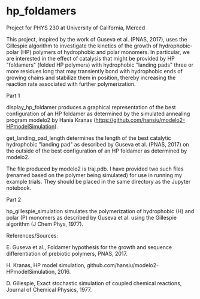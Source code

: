 # hp_foldamers
Project for PHYS 230 at University of  California, Merced

This project, inspired by the work of Guseva et al. (PNAS, 2017), uses the Gillespie algorithm to investigate the kinetics of the growth of hydrophobic-polar (HP) polymers of hydrophobic and polar monomers. In particular, we are interested in the effect of catalysis that might be provided by HP "foldamers" (folded HP polymers) with hydrophobic "landing pads" three or more residues long that may transiently bond with hydrophobic ends of growing chains and stabilize them in position, thereby increasing the reaction rate associated with further polymerization.

Part 1

display_hp_foldamer produces a graphical representation of the best configuration of an HP foldamer as determined by the simulated annealing program modelo2 by Hania Kranas (https://github.com/hansiu/modelo2-HPmodelSimulation).

get_landing_pad_length determines the length of the best catalytic hydrophobic "landing pad" as described by Guseva et al. (PNAS, 2017) on the outside of the best configuration of an HP foldamer as determined by modelo2.

The file produced by modelo2 is traj.pdb. I have provided two such files (renamed based on the polymer being simulated) for use in running my example trials. They should be placed in the same directory as the Jupyter notebook.

Part 2

hp_gillespie_simulation simulates the polymerization of hydrophobic (H) and polar (P) monomers as described by Guseva et al. using the Gillespie algorithm (J Chem Phys, 1977).

References/Sources:

E. Guseva et al., Foldamer hypothesis for the growth and sequence differentiation of prebiotic polymers, PNAS, 2017.

H. Kranas, HP model simulation, github.com/hansiu/modelo2-HPmodelSimulation, 2016.

D. Gillespie, Exact stochastic simulation of coupled chemical reactions, Journal of Chemical Physics, 1977.
